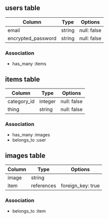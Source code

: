 ## users table

|Column|Type|Options|
|------|----|-------|
|email|string|null: false|
|encrypted_password|string|null: false|

### Association
- has_many :items

## items table

|Column|Type|Options|
|------|----|-------|
|category_id|integer|null: false|
|thing|string|null: false|

### Association
- has_many :images
- belongs_to :user

## images table

|Column|Type|Options|
|------|----|-------|
|image|string|
|item|references|foreign_key: true|

### Association
- belongs_to :item